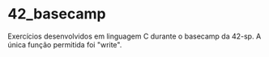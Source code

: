 # 42_basecamp

Exercícios desenvolvidos em linguagem C durante o basecamp da 42-sp.
A única função permitida foi "write".

